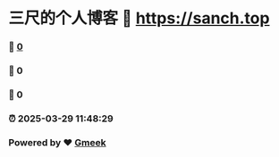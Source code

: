 # 三尺的个人博客 :link: https://sanch.top 
### :page_facing_up: [0](https://sanch.top/tag.html) 
### :speech_balloon: 0 
### :hibiscus: 0 
### :alarm_clock: 2025-03-29 11:48:29 
### Powered by :heart: [Gmeek](https://github.com/Meekdai/Gmeek)
